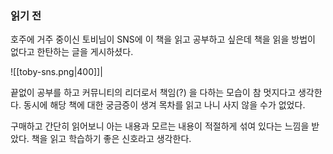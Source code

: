 ### 읽기 전
호주에 거주 중이신 토비님이 SNS에 이 책을 읽고 공부하고 싶은데 책을 읽을 방법이 없다고 한탄하는 글을 게시하셨다.

![[toby-sns.png|400]]|

끝없이 공부를 하고 커뮤니티의 리더로서 책임(?) 을 다하는 모습이 참 멋지다고 생각한다. 동시에 해당 책에 대한 궁금증이 생겨 목차를 읽고 나니 사지 않을 수가 없었다.

구매하고 간단히 읽어보니 아는 내용과 모르는 내용이 적절하게 섞여 있다는 느낌을 받았다.
책을 읽고 학습하기 좋은 신호라고 생각한다.
